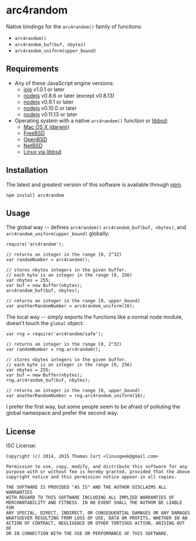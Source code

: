 arc4random
==========

Native bindings for the `arc4random()` family of funcitons:

* `arc4random()`
* `arc4random_buf(buf, nbytes)`
* `arc4random_uniform(upper_bound)`

Requirements
------------

* Any of these JavaScript engine versions:
  * [iojs](https://iojs.org/) v1.0.1 or later
  * [nodejs](http://nodejs.org/) v0.8.6 or later (except v0.8.13)
  * [nodejs](http://nodejs.org/) v0.9.1 or later
  * [nodejs](http://nodejs.org/) v0.10.0 or later
  * [nodejs](http://nodejs.org/) v0.11.13 or later
* Operating system with a native `arc4random()` function or [libbsd](http://libbsd.freedesktop.org/):
  * [Mac OS X (darwin)](https://developer.apple.com/library/mac/documentation/Darwin/Reference/ManPages/man3/arc4random.3.html)
  * [FreeBSD](https://www.freebsd.org/cgi/man.cgi?query=arc4random&sektion=3)
  * [OpenBSD](http://www.openbsd.org/cgi-bin/man.cgi/OpenBSD-current/man3/arc4random.3?query=arc4random&sec=3)
  * [NetBSD](http://netbsd.gw.com/cgi-bin/man-cgi?arc4random++NetBSD-current)
  * [Linux via libbsd](http://libbsd.freedesktop.org)

Installation
------------

The latest and greatest version of this software is available through [npm](http://npmjs.org/).

    npm install arc4random

Usage
-----

The global way -- defines `arc4random()` `arc4random_buf(buf, nbytes)`, and
`arc4random_uniform(upper_bound)` globally:

    require('arc4random');

    // returns an integer in the range [0, 2^32)
    var randomNumber = arc4random();

    // stores nbytes integers in the given buffer.
    // each byte is an integer in the range [0, 256)
    var nbytes = 255;
    var buf = new Buffer(nbytes);
    arc4random_buf(buf, nbytes);

    // returns an integer in the range [0, upper_bound)
    var anotherRandomNumber = arc4random_uniform(16);

The local way -- simply exports the functions like a normal node module, doesn't touch
the `global` object:

    var rng = require('arc4random/safe');

    // returns an integer in the range [0, 2^32)
    var randomNumber = rng.arc4random();

    // stores nbytes integers in the given buffer.
    // each byte is an integer in the range [0, 256)
    var nbytes = 255;
    var buf = new Buffer(nbytes);
    rng.arc4random_buf(buf, nbytes);

    // returns an integer in the range [0, upper_bound)
    var anotherRandomNumber = rng.arc4random_uniform(16);

I prefer the first way, but some people seem to be afraid of polluting the global
namespace and prefer the second way.

License
-------

ISC License:

    Copyright (c) 2014, 2015 Thomas Cort <linuxgeek@gmail.com>
    
    Permission to use, copy, modify, and distribute this software for any
    purpose with or without fee is hereby granted, provided that the above
    copyright notice and this permission notice appear in all copies.
    
    THE SOFTWARE IS PROVIDED "AS IS" AND THE AUTHOR DISCLAIMS ALL WARRANTIES
    WITH REGARD TO THIS SOFTWARE INCLUDING ALL IMPLIED WARRANTIES OF
    MERCHANTABILITY AND FITNESS. IN NO EVENT SHALL THE AUTHOR BE LIABLE FOR
    ANY SPECIAL, DIRECT, INDIRECT, OR CONSEQUENTIAL DAMAGES OR ANY DAMAGES
    WHATSOEVER RESULTING FROM LOSS OF USE, DATA OR PROFITS, WHETHER IN AN
    ACTION OF CONTRACT, NEGLIGENCE OR OTHER TORTIOUS ACTION, ARISING OUT OF
    OR IN CONNECTION WITH THE USE OR PERFORMANCE OF THIS SOFTWARE.
